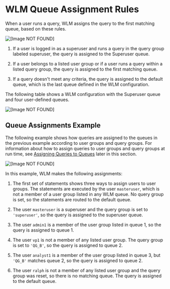 # WLM Queue Assignment Rules<a name="cm-c-wlm-queue-assignment-rules"></a>

When a user runs a query, WLM assigns the query to the first matching queue, based on these rules\.

![\[Image NOT FOUND\]](http://docs.aws.amazon.com/redshift/latest/dg/images/queue-assignment-rules-2.png)

1. If a user is logged in as a superuser and runs a query in the query group labeled superuser, the query is assigned to the Superuser queue\.

1. If a user belongs to a listed user group or if a user runs a query within a listed query group, the query is assigned to the first matching queue\.

1. If a query doesn't meet any criteria, the query is assigned to the default queue, which is the last queue defined in the WLM configuration\.

The following table shows a WLM configuration with the Superuser queue and four user\-defined queues\.

![\[Image NOT FOUND\]](http://docs.aws.amazon.com/redshift/latest/dg/images/workflow-queues.png)

## Queue Assignments Example<a name="cm-c-wlm-queue-assignment-rules-queue-assignments-example"></a>

The following example shows how queries are assigned to the queues in the previous example according to user groups and query groups\. For information about how to assign queries to user groups and query groups at run time, see [Assigning Queries to Queues](cm-c-executing-queries.md) later in this section\.

![\[Image NOT FOUND\]](http://docs.aws.amazon.com/redshift/latest/dg/images/queues-assignment.png)

In this example, WLM makes the following assignments:

1. The first set of statements shows three ways to assign users to user groups\. The statements are executed by the user `masteruser`, which is not a member of a user group listed in any WLM queue\. No query group is set, so the statements are routed to the default queue\.

1. The user `masteruser` is a superuser and the query group is set to `'superuser'`, so the query is assigned to the superuser queue\.

1. The user `admin1` is a member of the user group listed in queue 1, so the query is assigned to queue 1\.

1. The user `vp1` is not a member of any listed user group\. The query group is set to `'QG_B'`, so the query is assigned to queue 2\. 

1. The user `analyst1` is a member of the user group listed in queue 3, but `'QG_B'` matches queue 2, so the query is assigned to queue 2\. 

1. The user `ralph` is not a member of any listed user group and the query group was reset, so there is no matching queue\. The query is assigned to the default queue\. 
